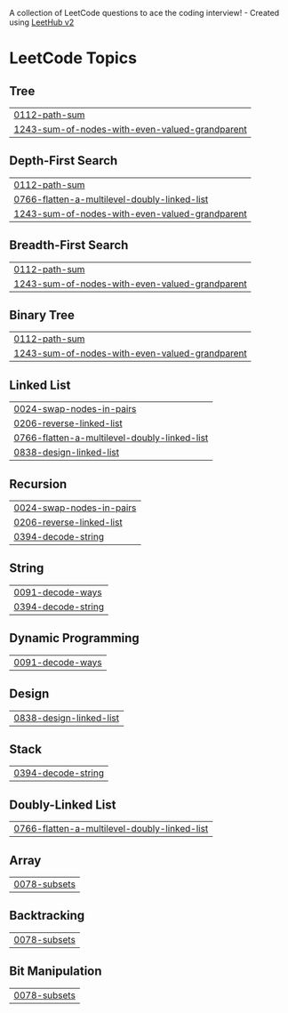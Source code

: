 A collection of LeetCode questions to ace the coding interview! - Created using [LeetHub v2](https://github.com/arunbhardwaj/LeetHub-2.0)
<!---LeetCode Topics Start-->
# LeetCode Topics
## Tree
|  |
| ------- |
| [0112-path-sum](https://github.com/rafia-10/Leetcode_daily/tree/master/0112-path-sum) |
| [1243-sum-of-nodes-with-even-valued-grandparent](https://github.com/rafia-10/Leetcode_daily/tree/master/1243-sum-of-nodes-with-even-valued-grandparent) |
## Depth-First Search
|  |
| ------- |
| [0112-path-sum](https://github.com/rafia-10/Leetcode_daily/tree/master/0112-path-sum) |
| [0766-flatten-a-multilevel-doubly-linked-list](https://github.com/rafia-10/Leetcode_daily/tree/master/0766-flatten-a-multilevel-doubly-linked-list) |
| [1243-sum-of-nodes-with-even-valued-grandparent](https://github.com/rafia-10/Leetcode_daily/tree/master/1243-sum-of-nodes-with-even-valued-grandparent) |
## Breadth-First Search
|  |
| ------- |
| [0112-path-sum](https://github.com/rafia-10/Leetcode_daily/tree/master/0112-path-sum) |
| [1243-sum-of-nodes-with-even-valued-grandparent](https://github.com/rafia-10/Leetcode_daily/tree/master/1243-sum-of-nodes-with-even-valued-grandparent) |
## Binary Tree
|  |
| ------- |
| [0112-path-sum](https://github.com/rafia-10/Leetcode_daily/tree/master/0112-path-sum) |
| [1243-sum-of-nodes-with-even-valued-grandparent](https://github.com/rafia-10/Leetcode_daily/tree/master/1243-sum-of-nodes-with-even-valued-grandparent) |
## Linked List
|  |
| ------- |
| [0024-swap-nodes-in-pairs](https://github.com/rafia-10/Leetcode_daily/tree/master/0024-swap-nodes-in-pairs) |
| [0206-reverse-linked-list](https://github.com/rafia-10/Leetcode_daily/tree/master/0206-reverse-linked-list) |
| [0766-flatten-a-multilevel-doubly-linked-list](https://github.com/rafia-10/Leetcode_daily/tree/master/0766-flatten-a-multilevel-doubly-linked-list) |
| [0838-design-linked-list](https://github.com/rafia-10/Leetcode_daily/tree/master/0838-design-linked-list) |
## Recursion
|  |
| ------- |
| [0024-swap-nodes-in-pairs](https://github.com/rafia-10/Leetcode_daily/tree/master/0024-swap-nodes-in-pairs) |
| [0206-reverse-linked-list](https://github.com/rafia-10/Leetcode_daily/tree/master/0206-reverse-linked-list) |
| [0394-decode-string](https://github.com/rafia-10/Leetcode_daily/tree/master/0394-decode-string) |
## String
|  |
| ------- |
| [0091-decode-ways](https://github.com/rafia-10/Leetcode_daily/tree/master/0091-decode-ways) |
| [0394-decode-string](https://github.com/rafia-10/Leetcode_daily/tree/master/0394-decode-string) |
## Dynamic Programming
|  |
| ------- |
| [0091-decode-ways](https://github.com/rafia-10/Leetcode_daily/tree/master/0091-decode-ways) |
## Design
|  |
| ------- |
| [0838-design-linked-list](https://github.com/rafia-10/Leetcode_daily/tree/master/0838-design-linked-list) |
## Stack
|  |
| ------- |
| [0394-decode-string](https://github.com/rafia-10/Leetcode_daily/tree/master/0394-decode-string) |
## Doubly-Linked List
|  |
| ------- |
| [0766-flatten-a-multilevel-doubly-linked-list](https://github.com/rafia-10/Leetcode_daily/tree/master/0766-flatten-a-multilevel-doubly-linked-list) |
## Array
|  |
| ------- |
| [0078-subsets](https://github.com/rafia-10/Leetcode_daily/tree/master/0078-subsets) |
## Backtracking
|  |
| ------- |
| [0078-subsets](https://github.com/rafia-10/Leetcode_daily/tree/master/0078-subsets) |
## Bit Manipulation
|  |
| ------- |
| [0078-subsets](https://github.com/rafia-10/Leetcode_daily/tree/master/0078-subsets) |
<!---LeetCode Topics End-->